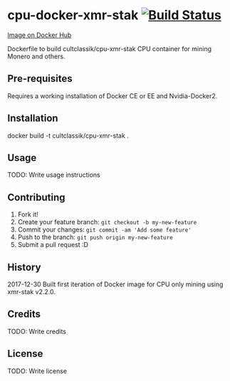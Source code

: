 # cpu-docker-xmr-stak [![Build Status](https://travis-ci.org/CultClassik/cpu-docker-xmr-stak.svg?branch=master)](https://travis-ci.org/CultClassik/cpu-docker-xmr-stak)
[Image on Docker Hub](https://hub.docker.com/r/cultclassik/cpu-xmr-stak/)

Dockerfile to build cultclassik/cpu-xmr-stak CPU container for mining Monero and others.


## Pre-requisites

Requires a working installation of Docker CE or EE and Nvidia-Docker2.

## Installation

docker build -t cultclassik/cpu-xmr-stak .

## Usage

TODO: Write usage instructions

## Contributing

1. Fork it!
2. Create your feature branch: `git checkout -b my-new-feature`
3. Commit your changes: `git commit -am 'Add some feature'`
4. Push to the branch: `git push origin my-new-feature`
5. Submit a pull request :D

## History

2017-12-30
Built first iteration of Docker image for CPU only mining using xmr-stak v2.2.0.

## Credits

TODO: Write credits

## License

TODO: Write license